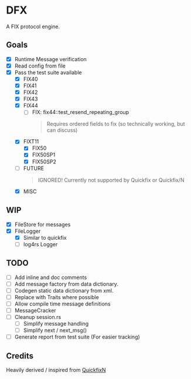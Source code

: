 # DFX

A FIX protocol engine.

## Goals

- [x] Runtime Message verification
- [x] Read config from file
- [x] Pass the test suite available
  - [x] FIX40
  - [x] FIX41
  - [x] FIX42
  - [x] FIX43
  - [x] FIX44
    - [ ] FIX: fix44::test_resend_repeating_group
      > Requires ordered fields to fix (so technically working, but can discuss)
  - [x] FIXT11
    - [x] FIX50
    - [x] FIX50SP1
    - [x] FIX50SP2
  - [ ] FUTURE
    > IGNORED!
    > Currently not supported by Quickfix or Quickfix/N
  - [x] MISC

## WIP

- [x] FileStore for messages
- [x] FileLogger
  - [x] Similar to quickfix
  - [ ] log4rs Logger

## TODO

- [ ] Add inline and doc comments
- [ ] Add message factory from data dictionary.
- [ ] Codegen static data dictionary from xml.
- [ ] Replace with Traits where possible
- [ ] Allow compile time message definitions
- [ ] MessageCracker
- [ ] Cleanup session.rs
  - [ ] Simplify message handling
  - [ ] Simplify next / next_msg()
- [ ] Generate report from test suite (For easier tracking)

## Credits
Heavily derived / inspired from [QuickfixN](https://github.com/connamara/quickfixn/)
